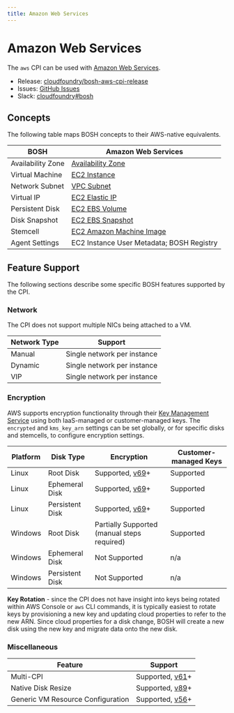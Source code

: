 ```yaml
---
title: Amazon Web Services
---
```


# Amazon Web Services

The `aws` CPI can be used with [Amazon Web Services](https://aws.amazon.com/).

 * Release: [cloudfoundry/bosh-aws-cpi-release](https://github.com/cloudfoundry/bosh-aws-cpi-release)
 * Issues: [GitHub Issues](https://github.com/cloudfoundry/bosh-aws-cpi-release/issues)
 * Slack: [cloudfoundry#bosh](https://cloudfoundry.slack.com/messages/bosh)


## Concepts

The following table maps BOSH concepts to their AWS-native equivalents.

|       BOSH        | Amazon Web Services |
| ----------------- | ------------------- |
| Availability Zone | [Availability Zone](https://docs.aws.amazon.com/AmazonRDS/latest/UserGuide/Concepts.RegionsAndAvailabilityZones.html) |
| Virtual Machine   | [EC2 Instance](https://docs.aws.amazon.com/AWSEC2/latest/UserGuide/Instances.html) |
| Network Subnet    | [VPC Subnet](https://docs.aws.amazon.com/AmazonVPC/latest/UserGuide/VPC_Subnets.html) |
| Virtual IP        | [EC2 Elastic IP](https://docs.aws.amazon.com/AWSEC2/latest/UserGuide/elastic-ip-addresses-eip.html) |
| Persistent Disk   | [EC2 EBS Volume](https://docs.aws.amazon.com/AWSEC2/latest/UserGuide/EBSVolumes.html) |
| Disk Snapshot     | [EC2 EBS Snapshot](https://docs.aws.amazon.com/AWSEC2/latest/UserGuide/EBSSnapshots.html) |
| Stemcell          | [EC2 Amazon Machine Image](https://docs.aws.amazon.com/AWSEC2/latest/UserGuide/AMIs.html) |
| Agent Settings    | EC2 Instance User Metadata; BOSH Registry |


## Feature Support

The following sections describe some specific BOSH features supported by the
CPI.


### Network

The CPI does not support multiple NICs being attached to a VM.

| Network Type |           Support           |
| ------------ | --------------------------- |
| Manual       | Single network per instance |
| Dynamic      | Single network per instance |
| VIP          | Single network per instance |


### Encryption

AWS supports encryption functionality through their
[Key Management Service][aws_kms] using both IaaS-managed or customer-managed
keys. The `encrypted` and `kms_key_arn` settings can be set globally, or for
specific disks and stemcells, to configure encryption settings.

| Platform |    Disk Type    |                 Encryption                  | Customer-managed Keys |
| -------- | --------------- | ------------------------------------------- | --------------------- |
| Linux    | Root Disk       | Supported, [v69][aws_cpi_v69]+              | Supported             |
| Linux    | Ephemeral Disk  | Supported, [v69][aws_cpi_v69]+              | Supported             |
| Linux    | Persistent Disk | Supported, [v69][aws_cpi_v69]+              | Supported             |
| Windows  | Root Disk       | Partially Supported (manual steps required) | Supported             |
| Windows  | Ephemeral Disk  | Not Supported                               | n/a                   |
| Windows  | Persistent Disk | Not Supported                               | n/a                   |

**Key Rotation** - since the CPI does not have insight into keys being rotated
within AWS Console or `aws` CLI commands, it is typically easiest to rotate
keys by provisioning a new key and updating cloud properties to refer to the
new ARN. Since cloud properties for a disk change, BOSH will create a new disk
using the new key and migrate data onto the new disk.

[aws_kms]: https://aws.amazon.com/kms/
[aws_cpi_v69]: https://github.com/cloudfoundry/bosh-aws-cpi-release/releases/tag/v69

### Miscellaneous

|             Feature               |            Support             |
| --------------------------------- | ------------------------------ |
| Multi-CPI                         | Supported, [v61][aws_cpi_v61]+ |
| Native Disk Resize                | Supported, [v89][aws_cpi_v89]+ |
| Generic VM Resource Configuration | Supported, [v56][aws_cpi_v56]+ |

[aws_cpi_v61]: https://github.com/cloudfoundry/bosh-aws-cpi-release/releases/tag/v61
[aws_cpi_v89]: https://github.com/cloudfoundry/bosh-aws-cpi-release/releases/tag/v89
[aws_cpi_v56]: https://github.com/cloudfoundry/bosh-aws-cpi-release/releases/tag/v56
